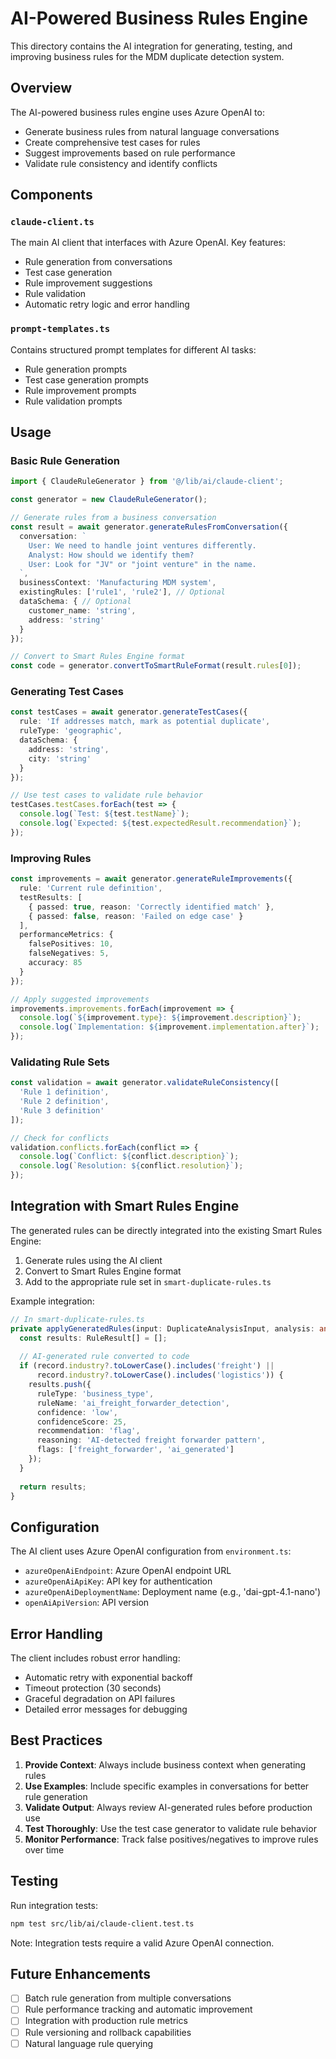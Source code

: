 # AI-Powered Business Rules Engine

This directory contains the AI integration for generating, testing, and improving business rules for the MDM duplicate detection system.

## Overview

The AI-powered business rules engine uses Azure OpenAI to:
- Generate business rules from natural language conversations
- Create comprehensive test cases for rules
- Suggest improvements based on rule performance
- Validate rule consistency and identify conflicts

## Components

### `claude-client.ts`
The main AI client that interfaces with Azure OpenAI. Key features:
- Rule generation from conversations
- Test case generation
- Rule improvement suggestions
- Rule validation
- Automatic retry logic and error handling

### `prompt-templates.ts`
Contains structured prompt templates for different AI tasks:
- Rule generation prompts
- Test case generation prompts
- Rule improvement prompts
- Rule validation prompts

## Usage

### Basic Rule Generation

```typescript
import { ClaudeRuleGenerator } from '@/lib/ai/claude-client';

const generator = new ClaudeRuleGenerator();

// Generate rules from a business conversation
const result = await generator.generateRulesFromConversation({
  conversation: `
    User: We need to handle joint ventures differently.
    Analyst: How should we identify them?
    User: Look for "JV" or "joint venture" in the name.
  `,
  businessContext: 'Manufacturing MDM system',
  existingRules: ['rule1', 'rule2'], // Optional
  dataSchema: { // Optional
    customer_name: 'string',
    address: 'string'
  }
});

// Convert to Smart Rules Engine format
const code = generator.convertToSmartRuleFormat(result.rules[0]);
```

### Generating Test Cases

```typescript
const testCases = await generator.generateTestCases({
  rule: 'If addresses match, mark as potential duplicate',
  ruleType: 'geographic',
  dataSchema: {
    address: 'string',
    city: 'string'
  }
});

// Use test cases to validate rule behavior
testCases.testCases.forEach(test => {
  console.log(`Test: ${test.testName}`);
  console.log(`Expected: ${test.expectedResult.recommendation}`);
});
```

### Improving Rules

```typescript
const improvements = await generator.generateRuleImprovements({
  rule: 'Current rule definition',
  testResults: [
    { passed: true, reason: 'Correctly identified match' },
    { passed: false, reason: 'Failed on edge case' }
  ],
  performanceMetrics: {
    falsePositives: 10,
    falseNegatives: 5,
    accuracy: 85
  }
});

// Apply suggested improvements
improvements.improvements.forEach(improvement => {
  console.log(`${improvement.type}: ${improvement.description}`);
  console.log(`Implementation: ${improvement.implementation.after}`);
});
```

### Validating Rule Sets

```typescript
const validation = await generator.validateRuleConsistency([
  'Rule 1 definition',
  'Rule 2 definition',
  'Rule 3 definition'
]);

// Check for conflicts
validation.conflicts.forEach(conflict => {
  console.log(`Conflict: ${conflict.description}`);
  console.log(`Resolution: ${conflict.resolution}`);
});
```

## Integration with Smart Rules Engine

The generated rules can be directly integrated into the existing Smart Rules Engine:

1. Generate rules using the AI client
2. Convert to Smart Rules Engine format
3. Add to the appropriate rule set in `smart-duplicate-rules.ts`

Example integration:

```typescript
// In smart-duplicate-rules.ts
private applyGeneratedRules(input: DuplicateAnalysisInput, analysis: any): RuleResult[] {
  const results: RuleResult[] = [];
  
  // AI-generated rule converted to code
  if (record.industry?.toLowerCase().includes('freight') || 
      record.industry?.toLowerCase().includes('logistics')) {
    results.push({
      ruleType: 'business_type',
      ruleName: 'ai_freight_forwarder_detection',
      confidence: 'low',
      confidenceScore: 25,
      recommendation: 'flag',
      reasoning: 'AI-detected freight forwarder pattern',
      flags: ['freight_forwarder', 'ai_generated']
    });
  }
  
  return results;
}
```

## Configuration

The AI client uses Azure OpenAI configuration from `environment.ts`:
- `azureOpenAiEndpoint`: Azure OpenAI endpoint URL
- `azureOpenAiApiKey`: API key for authentication
- `azureOpenAiDeploymentName`: Deployment name (e.g., 'dai-gpt-4.1-nano')
- `openAiApiVersion`: API version

## Error Handling

The client includes robust error handling:
- Automatic retry with exponential backoff
- Timeout protection (30 seconds)
- Graceful degradation on API failures
- Detailed error messages for debugging

## Best Practices

1. **Provide Context**: Always include business context when generating rules
2. **Use Examples**: Include specific examples in conversations for better rule generation
3. **Validate Output**: Always review AI-generated rules before production use
4. **Test Thoroughly**: Use the test case generator to validate rule behavior
5. **Monitor Performance**: Track false positives/negatives to improve rules over time

## Testing

Run integration tests:
```bash
npm test src/lib/ai/claude-client.test.ts
```

Note: Integration tests require a valid Azure OpenAI connection.

## Future Enhancements

- [ ] Batch rule generation from multiple conversations
- [ ] Rule performance tracking and automatic improvement
- [ ] Integration with production rule metrics
- [ ] Rule versioning and rollback capabilities
- [ ] Natural language rule querying